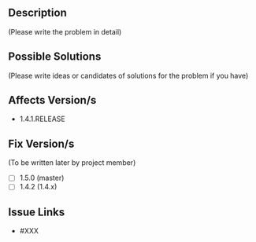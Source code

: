 ## Description
(Please write the problem in detail)

## Possible Solutions
(Please write ideas or candidates of solutions for the problem if you have)

## Affects Version/s
- 1.4.1.RELEASE

## Fix Version/s
(To be written later by project member)
- [ ] 1.5.0 (master)
- [ ] 1.4.2 (1.4.x)

## Issue Links
- #XXX